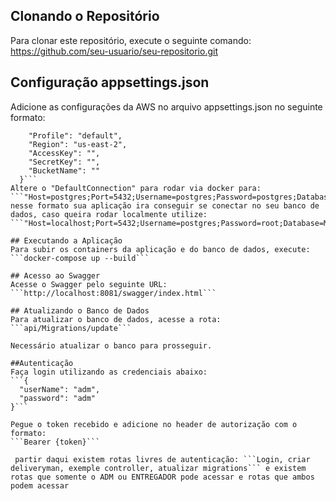 
## Clonando o Repositório
Para clonar este repositório, execute o seguinte comando: https://github.com/seu-usuario/seu-repositorio.git
## Configuração appsettings.json
Adicione as configurações da AWS no arquivo appsettings.json no seguinte formato:
```"AWS": {
    "Profile": "default",
    "Region": "us-east-2",
    "AccessKey": "",
    "SecretKey": "",
    "BucketName": ""
  }```
Altere o "DefaultConnection" para rodar via docker para: ```"Host=postgres;Port=5432;Username=postgres;Password=postgres;Database=mottu"```
nesse formato sua aplicação ira conseguir se conectar no seu banco de dados, caso queira rodar localmente utilize: ```"Host=localhost;Port=5432;Username=postgres;Password=root;Database=Mottu"```

## Executando a Aplicação
Para subir os containers da aplicação e do banco de dados, execute:
```docker-compose up --build```

## Acesso ao Swagger
Acesse o Swagger pelo seguinte URL:
```http://localhost:8081/swagger/index.html```

## Atualizando o Banco de Dados
Para atualizar o banco de dados, acesse a rota:
```api/Migrations/update```

Necessário atualizar o banco para prosseguir.

##Autenticação
Faça login utilizando as credenciais abaixo:
```{
  "userName": "adm",
  "password": "adm"
}```

Pegue o token recebido e adicione no header de autorização com o formato:
```Bearer {token}```

 partir daqui existem rotas livres de autenticação: ```Login, criar deliveryman, exemple controller, atualizar migrations``` e existem rotas que somente o ADM ou ENTREGADOR pode acessar e rotas que ambos podem acessar
